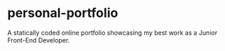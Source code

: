 # personal-portfolio
A statically coded online portfolio showcasing my best work as a Junior Front-End Developer.
